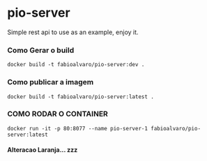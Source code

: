 # pio-server
Simple rest api to use as an example, enjoy it.


### Como Gerar o build 

    docker build -t fabioalvaro/pio-server:dev .


### Como publicar a imagem

    docker build -t fabioalvaro/pio-server:latest .

### COMO RODAR O CONTAINER

    docker run -it -p 80:8077 --name pio-server-1 fabioalvaro/pio-server:latest 

#### Alteracao Laranja... zzz

